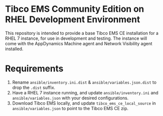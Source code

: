 # Tibco EMS Community Edition on RHEL Development Environment

This repository is intended to provide a base Tibco EMS CE installation for a RHEL 7 instance, for use in development and testing.  The instance will come with the AppDynamics Machine agent and Network Visibility agent installed.

# Requirements

1. Rename `ansible/inventory.ini.dist` & `ansible/variables.json.dist` to drop the `.dist` suffix.
2. Have a RHEL 7 instance running, and update `ansible/inventory.ini` and `ansible/variables.json` with your desired configurations.
3. Download Tibco EMS locally, and update `tibco_ems_ce_local_source` in `ansible/variables.json` to point to the Tibco EMS CE zip.
